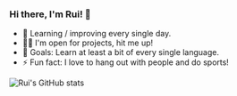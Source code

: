 ### Hi there, I'm Rui! 👋

- 🌱 Learning / improving every single day.
- 👨‍💻 I'm open for projects, hit me up!
- 🥅 Goals: Learn at least a bit of every single language.
- ⚡ Fun fact: I love to hang out with people and do sports!



![Rui's GitHub stats](https://github-readme-stats.vercel.app/api?username=ruipmfs&theme=onedark&show_icons=true)
